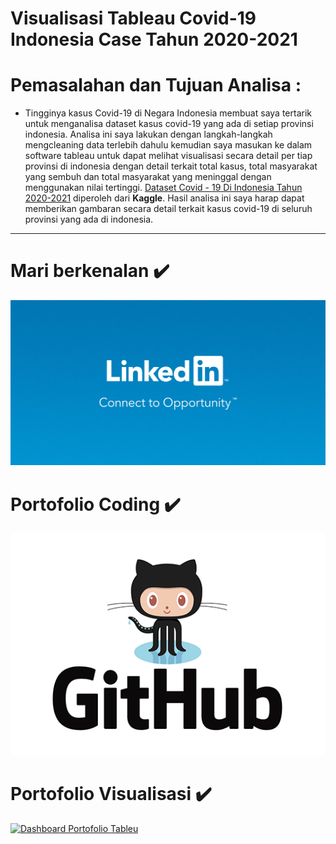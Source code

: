 # Visualisasi Tableau Covid-19 Indonesia Case Tahun 2020-2021

# Pemasalahan dan Tujuan Analisa :
- Tingginya kasus Covid-19 di Negara Indonesia membuat saya tertarik untuk menganalisa dataset kasus covid-19 yang ada di setiap provinsi indonesia. Analisa ini saya lakukan dengan langkah-langkah mengcleaning data terlebih dahulu kemudian saya masukan ke dalam software tableau untuk dapat melihat visualisasi secara detail per tiap provinsi di indonesia dengan detail terkait total kasus, total masyarakat yang sembuh dan total masyarakat yang meninggal dengan menggunakan nilai tertinggi. [Dataset Covid - 19 Di Indonesia Tahun 2020-2021](https://www.kaggle.com/datasets/hendratno/covid19-indonesia) diperoleh dari **Kaggle**. Hasil analisa ini saya harap dapat memberikan gambaran secara detail terkait kasus covid-19 di seluruh provinsi yang ada di indonesia.


<hr>

# Mari berkenalan :heavy_check_mark:
[![Avenger](https://github.com/mhdalfarisy/CRUD-Program-Stock-Barang-Gudang/blob/main/image/Linkedin.jpg)](https://www.linkedin.com/in/m-alfarisy97/)


# Portofolio Coding :heavy_check_mark:
[![Github](https://github.com/mhdalfarisy/CRUD-Program-Stock-Barang-Gudang/blob/main/image/github-logo-tile.png)](https://github.com/mhdalfarisy)


# Portofolio Visualisasi :heavy_check_mark:
[![Dashboard Portofolio Tableu](https://github.com/mhdalfarisy/Capstone-Project-Modul-1---Program-Stock-Barang-Gudang-/blob/main/image/Tableau-Server-1.jpg)](https://public.tableau.com/app/profile/muhammad.al.farisy6147)
